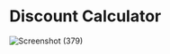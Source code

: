 # Discount Calculator

![Screenshot (379)](https://github.com/user-attachments/assets/daf8f532-4efa-4b43-aa69-c5047b4f5b5a)
